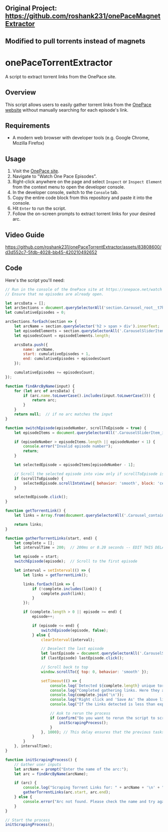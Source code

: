 ## Original Project: https://github.com/roshank231/onePaceMagnetExtractor

## Modified to pull torrents instead of magnets

# onePaceTorrentExtractor

A script to extract torrent links from the OnePace site.

## Overview

This script allows users to easily gather torrent links from the [OnePace website](https://onepace.net/watch) without manually searching for each episode's link.

## Requirements

- A modern web browser with developer tools (e.g. Google Chrome, Mozilla Firefox)

## Usage

1. Visit the [OnePace site](https://onepace.net/watch).
2. Navigate to "Watch One Pace Episodes".
3. Right-click anywhere on the page and select `Inspect` or `Inspect Element` from the context menu to open the developer console.
4. In the developer console, switch to the `Console` tab.
5. Copy the entire code block from this repository and paste it into the console.
6. Hit `Enter` to run the script.
7. Follow the on-screen prompts to extract torrent links for your desired arc.

## Video Guide
https://github.com/roshank231/onePaceTorrentExtractor/assets/83808600/d3d552c7-5fdb-4028-bb45-420210492652

## Code

Here's the script you'll need:

```javascript
// Run in the console of the OnePace site at https://onepace.net/watch
// Ensure that no episodes are already open.

let arcsData = [];
let arcSections = document.querySelectorAll('section.Carousel_root__t7h0u');
let cumulativeEpisodes = 0;

arcSections.forEach(section => {
    let arcName = section.querySelector('h2 > span > div').innerText;
    let episodeElements = section.querySelectorAll('.CarouselSliderItem_item__fbsws');
    let episodesCount = episodeElements.length;

    arcsData.push({
        name: arcName,
        start: cumulativeEpisodes + 1,
        end: cumulativeEpisodes + episodesCount
    });

    cumulativeEpisodes += episodesCount;
});

function findArcByName(input) {
    for (let arc of arcsData) {
        if (arc.name.toLowerCase().includes(input.toLowerCase())) {
            return arc;
        }
    }
    return null;  // if no arc matches the input
}

function switchEpisode(episodeNumber, scrollToEpisode = true) {
    let episodeItems = document.querySelectorAll('.CarouselSliderItem_item__fbsws');

    if (episodeNumber > episodeItems.length || episodeNumber < 1) {
        console.error("Invalid episode number");
        return;
    }

    let selectedEpisode = episodeItems[episodeNumber - 1];

    // Scroll the selected episode into view only if scrollToEpisode is true
    if (scrollToEpisode) {
        selectedEpisode.scrollIntoView({ behavior: 'smooth', block: 'center' });
    }

    selectedEpisode.click();
}

function getTorrentLink() {
    let links = Array.from(document.querySelectorAll('.Carousel_container__bEyKv > .Carousel_expander__FQ9Fs > .rmd-collapse > .Carousel_infoContainer__XQMVP > .Carousel_buttons__GB2gF [href^="https://api.onepace.net/download/torrent.php"]')).map(a => a.href);

    return links;
}

function gatherTorrentLinks(start, end) {
    let complete = [];
    let intervalTime = 200;  // 200ms or 0.20 seconds -- EDIT THIS DELAY TO BE HIGHER IS HAVING ISSUES!!!

    let episode = start;
    switchEpisode(episode);  // Scroll to the first episode

    let interval = setInterval(() => {
        let links = getTorrentLink();

        links.forEach(link => {
            if (!complete.includes(link)) {
                complete.push(link);
            }
        });

        if (complete.length > 0 || episode >= end) {
            episode++;

            if (episode <= end) {
                switchEpisode(episode, false);
            } else {
                clearInterval(interval);

                // Deselect the last episode
                let lastEpisode = document.querySelectorAll('.CarouselSliderItem_item__fbsws')[episode - 2];
                if (lastEpisode) lastEpisode.click();

                // Scroll back to top
                window.scrollTo({ top: 0, behavior: 'smooth' });

                setTimeout(() => {
                    console.log(`Detected ${complete.length} unique torrent links.`);
                    console.log("Completed gathering links. Here they are:");
                    console.log(complete.join('\n'));
                    console.log("Right click and 'Save As' the above links in the console to save as a TXT or LOG file to easily paste elsewhere!");
                    console.log("If the Links detected is less than expected, some/all episodes may already be batched into one link.");

                    // Ask to rerun the process
                    if (confirm("Do you want to rerun the script to scrape another arc?")) {
                        initScrapingProcess();
                    }
                }, 1000); // This delay ensures that the previous tasks complete before showing the prompt.
            }
        }
    }, intervalTime);
}

function initScrapingProcess() {
    // Gather user inputs
    let arcName = prompt("Enter the name of the arc:");
    let arc = findArcByName(arcName);

    if (arc) {
        console.log("Scraping Torrent Links for: " + arcName + '\n' + "...");
        gatherTorrentLinks(arc.start, arc.end);
    } else {
        console.error("Arc not found. Please check the name and try again.");
    }
}

// Start the process
initScrapingProcess();
